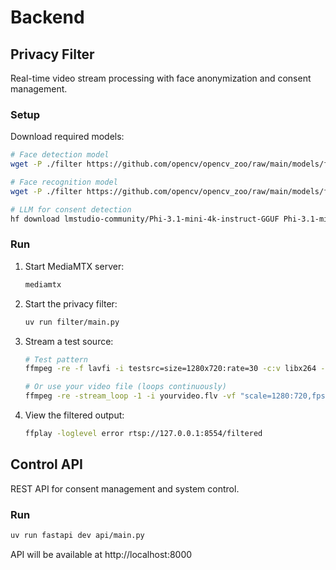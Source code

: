 # Backend

## Privacy Filter

Real-time video stream processing with face anonymization and consent management.

### Setup

Download required models:

```bash
# Face detection model
wget -P ./filter https://github.com/opencv/opencv_zoo/raw/main/models/face_detection_yunet/face_detection_yunet_2023mar.onnx

# Face recognition model
wget -P ./filter https://github.com/opencv/opencv_zoo/raw/main/models/face_recognition_sface/face_recognition_sface_2021dec.onnx

# LLM for consent detection
hf download lmstudio-community/Phi-3.1-mini-4k-instruct-GGUF Phi-3.1-mini-4k-instruct-Q4_K_M.gguf --local-dir ./filter
```

### Run

1. Start MediaMTX server:
   ```bash
   mediamtx
   ```

2. Start the privacy filter:
   ```bash
   uv run filter/main.py
   ```

3. Stream a test source:
   ```bash
   # Test pattern
   ffmpeg -re -f lavfi -i testsrc=size=1280x720:rate=30 -c:v libx264 -preset ultrafast -tune zerolatency -loglevel warning -f flv rtmp://127.0.0.1:1935/live/stream

   # Or use your video file (loops continuously)
   ffmpeg -re -stream_loop -1 -i yourvideo.flv -vf "scale=1280:720,fps=30" -c:v libx264 -preset ultrafast -tune zerolatency -pix_fmt yuv420p -profile:v baseline -c:a aac -ar 44100 -b:a 128k -f flv rtmp://127.0.0.1:1935/live/stream
   ```

4. View the filtered output:
   ```bash
   ffplay -loglevel error rtsp://127.0.0.1:8554/filtered
   ```

## Control API

REST API for consent management and system control.

### Run

```bash
uv run fastapi dev api/main.py
```

API will be available at http://localhost:8000
